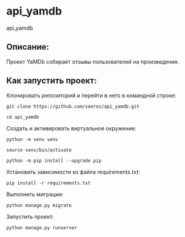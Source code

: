 # api_yamdb
api_yamdb
## Описание:
Проект YaMDb собирает отзывы  пользователей на произведения.
## Как запустить проект:
Клонировать репозиторий и перейти в него в командной строке:
```
git clone https://github.com/seerez/api_yamdb.git
```
```
cd api_yamdb
```
Cоздать и активировать виртуальное окружение:
```
python -m venv venv
```
```
source venv/bin/activate
```
```
python -m pip install --upgrade pip
```
Установить зависимости из файла requirements.txt:
```
pip install -r requirements.txt
```
Выполнить миграции:
```
python manage.py migrate
```
Запустить проект:
```
python manage.py runserver
```

